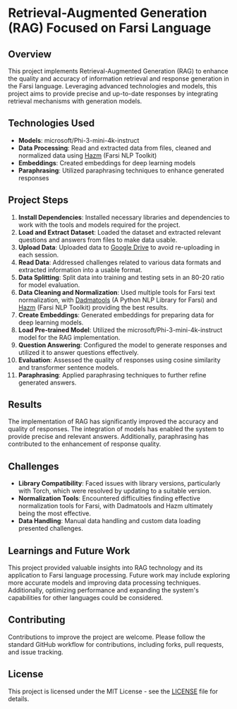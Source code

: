 # Retrieval-Augmented Generation (RAG) Focused on Farsi Language

## Overview

This project implements Retrieval-Augmented Generation (RAG) to enhance the quality and accuracy of information retrieval and response generation in the Farsi language. Leveraging advanced technologies and models, this project aims to provide precise and up-to-date responses by integrating retrieval mechanisms with generation models.

## Technologies Used

- **Models**: microsoft/Phi-3-mini-4k-instruct
- **Data Processing**: Read and extracted data from files, cleaned and normalized data using [Hazm](https://github.com/roshan-research/hazm) (Farsi NLP Toolkit)
- **Embeddings**: Created embeddings for deep learning models
- **Paraphrasing**: Utilized paraphrasing techniques to enhance generated responses

## Project Steps

1. **Install Dependencies**: Installed necessary libraries and dependencies to work with the tools and models required for the project.
2. **Load and Extract Dataset**: Loaded the dataset and extracted relevant questions and answers from files to make data usable.
3. **Upload Data**: Uploaded data to [Google Drive](https://drive.google.com/file/d/10ubJZ0UgGM9wAHHuyfrhgRAuauLpZjAK/view?usp=sharing) to avoid re-uploading in each session.
4. **Read Data**: Addressed challenges related to various data formats and extracted information into a usable format.
5. **Data Splitting**: Split data into training and testing sets in an 80-20 ratio for model evaluation.
6. **Data Cleaning and Normalization**: Used multiple tools for Farsi text normalization, with [Dadmatools](https://github.com/Dadmatech/DadmaTools) (A Python NLP Library for Farsi) and [Hazm](https://github.com/roshan-research/hazm) (Farsi NLP Toolkit) providing the best results.
7. **Create Embeddings**: Generated embeddings for preparing data for deep learning models.
8. **Load Pre-trained Model**: Utilized the microsoft/Phi-3-mini-4k-instruct model for the RAG implementation.
9. **Question Answering**: Configured the model to generate responses and utilized it to answer questions effectively.
10. **Evaluation**: Assessed the quality of responses using cosine similarity and transformer sentence models.
11. **Paraphrasing**: Applied paraphrasing techniques to further refine generated answers.

## Results

The implementation of RAG has significantly improved the accuracy and quality of responses. The integration of models has enabled the system to provide precise and relevant answers. Additionally, paraphrasing has contributed to the enhancement of response quality.

## Challenges

- **Library Compatibility**: Faced issues with library versions, particularly with Torch, which were resolved by updating to a suitable version.
- **Normalization Tools**: Encountered difficulties finding effective normalization tools for Farsi, with Dadmatools and Hazm ultimately being the most effective.
- **Data Handling**: Manual data handling and custom data loading presented challenges.

## Learnings and Future Work

This project provided valuable insights into RAG technology and its application to Farsi language processing. Future work may include exploring more accurate models and improving data processing techniques. Additionally, optimizing performance and expanding the system's capabilities for other languages could be considered.

## Contributing

Contributions to improve the project are welcome. Please follow the standard GitHub workflow for contributions, including forks, pull requests, and issue tracking.

## License

This project is licensed under the MIT License - see the [LICENSE](https://github.com/Bahareh0281/RAG-Text-Generation/blob/main/LICENSE) file for details.
